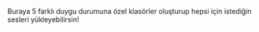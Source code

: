 Buraya 5 farklı duygu durumuna özel klasörler oluşturup hepsi için istediğin sesleri yükleyebilirsin!
